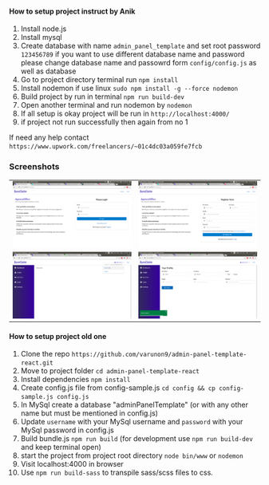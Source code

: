 
#### How to setup project instruct by Anik

1. Install node.js
2. Install mysql
3. Create database with name `admin_panel_template` and set root password `123456789` if you want to use different database name and password please change database name and passowrd form `config/config.js` as well as database 
4. Go to project directory terminal run `npm install` 
5. Install nodemon if use linux  `sudo npm install -g --force nodemon`
6. Build project by run in terminal `npm run build-dev`
7. Open another terminal and run nodemon by `nodemon` 
8. If all setup is okay project will be run in `http://localhost:4000/`
9. if project not run successfully then again from no 1 

If need any help contact `https://www.upwork.com/freelancers/~01c4dc03a059fe7fcb`

### Screenshots
|  |  |
| --- | --- |
|![Login](./screenshots/login.png) | ![Signup](./screenshots/signup.png)|
|![Dashboard](./screenshots/dashboard.png) | ![Profile](./screenshots/profile.png)|






#### How to setup project old one 

1. Clone the repo `https://github.com/varunon9/admin-panel-template-react.git`
2. Move to project folder `cd admin-panel-template-react`
3. Install dependencies `npm install`
4. Create config.js file from config-sample.js `cd config && cp config-sample.js config.js`
5. In MySql create a database "adminPanelTemplate" (or with any other name but must be mentioned in config.js)
6. Update `username` with your MySql username and `password` with your MySql password in config.js 
7. Build bundle.js `npm run build` (for development use `npm run build-dev` and keep terminal open)
8. start the project from project root directory `node bin/www` or `nodemon`
9. Visit localhost:4000 in browser
10. Use `npm run build-sass`  to transpile sass/scss files to css.

